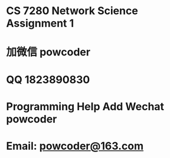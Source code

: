 # CS 7280 Network Science Assignment 1
# 加微信 powcoder

# QQ 1823890830

# Programming Help Add Wechat powcoder

# Email: powcoder@163.com


